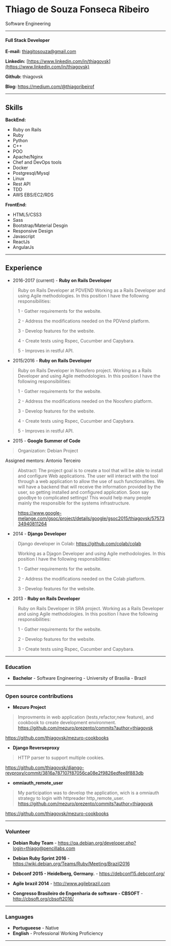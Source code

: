 # Thiago de Souza Fonseca Ribeiro
Software Engineering

---
#### Full Stack Developer
**E-mail:** thiagitosouza@gmail.com

**Linkedin:** [https://www.linkedin.com/in/thiagovsk](https://www.linkedin.com/in/thiagovsk)

**Github:** thiagovsk

**Blog:** https://medium.com/@thiagoribeirof

---

## Skills

**BackEnd:**
* Ruby on Rails
* Ruby
* Python
* C++
* POO
* Apache/Nginx
* Chef and DevOps tools
* Docker
* Postgresql/Mysql
* Linux
* Rest API
* TDD
* AWS EBS/EC2/RDS

**FrontEnd:**
* HTML5/CSS3
* Sass
* Bootstrap/Material Desgin
* Responsive Design
* Javascript
* ReactJs
* AngularJs

---

## Experience
* 2016-2017 (current) - **Ruby on Rails Developer**
> Ruby on Rails Developer at PDVEND
> Working as a Rails Developer and using Agile methodologies. In this position I have the following responsibilities:
>
> 1 - Gather requirements for the website.
>
> 2 - Address the modifications needed on the PDVend platform.
>
> 3 - Develop features for the website.
>
> 4 - Create tests using Rspec, Cucumber and Capybara.
>
> 5 - Improves in restful API.

* 2015/2016 - **Ruby on Rails Developer**
> Ruby on Rails Developer in Noosfero project.
> Working as a Rails Developer and using Agile methodologies. In this position I have the following responsibilities:
>
> 1 - Gather requirements for the website.
>
> 2 - Address the modifications needed on the Noosfero platform.
>
> 3 - Develop features for the website.
>
> 4 - Create tests using Rspec, Cucumber and Capybara.
>
> 5 - Improves in restful API.

* 2015 - **Google Summer of Code**
>Organization: Debian Project
>
Assigned mentors: Antonio Terceiro
>
> Abstract: The project goal is to create a tool that will be able to install and configure Web applications. The user will interact with the tool through a web application to allow the use of such functionalities. We will have a backend that will receive the information provided by the user, so getting installed and configured application. Soon say goodbye to complicated settings! This would help many people mainly the responsible for the systems infrastructure.
>
>https://www.google-melange.com/gsoc/project/details/google/gsoc2015/thiagovsk/5757334940811264

* 2014 - **Django Developer**
>Django developer in Colab: https://github.com/colab/colab
>
>Working as a Djagon Developer and using Agile methodologies. In this position I have the following responsibilities:
>
>1 - Gather requirements for the website.
>
>2 - Address the modifications needed on the Colab platform.
>
>3 - Develop features for the website.



* 2013 - **Ruby on Rails Developer**
> Ruby on Rails Developer in SRA project.
> Working as a Rails Developer and using Agile methodologies. In this position I have the following responsibilities:
>
> 1 - Gather requirements for the website.
>
> 2 - Develop features for the website.
>
> 3 - Create tests using Rspec, Cucumber and Capybara.

---

### Education

* **Bachelor** -  Software Engineering - University of Brasilia - Brazil

---

### Open source contributions

* **Mezuro Project**
>Improvments in web application (tests,refactor,new feature), and cookbook to create development environment.
>  https://github.com/mezuro/prezento/commits?author=thiagovsk
>
https://github.com/thiagovsk/mezuro-cookbooks

* **Django Reverseproxy**
>HTTP parser to support multiple cookies.
>
https://github.com/thiagovsk/django-revproxy/commit/3816a787107f87056ca08e2f9826edfee8f883db
>

* **omniauth_remote_user**
> My participation was to develop the application, wich is a omniauth strategy to
login with httpreader http_remote_user. 
>  https://github.com/mezuro/prezento/commits?author=thiagovsk
>
https://github.com/thiagovsk/mezuro-cookbooks

---

### Volunteer

* **Debian Ruby Team** - https://qa.debian.org/developer.php?login=thiago@pencillabs.com

* **Debian Ruby Sprint 2016** - https://wiki.debian.org/Teams/Ruby/Meeting/Brazil2016

* **Debconf 2015 - Heidelberg, Germany.** - https://debconf15.debconf.org/   

* **Agile brazil 2014** - http://www.agilebrazil.com

* **Congresso Brasileiro de Engenharia de software - CBSOFT** - http://cbsoft.org/cbsoft2016/

---

### Languages

* **Portugueese** - Native
* **English** - Professional Working Proficiency

---

